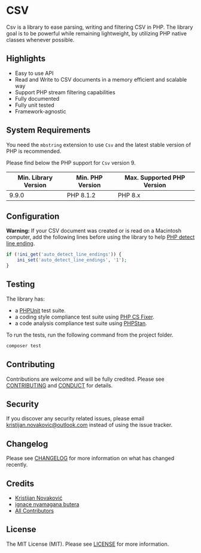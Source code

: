 # CSV

Csv is a library to ease parsing, writing and filtering CSV in PHP.
The library goal is to be powerful while remaining lightweight,
by utilizing PHP native classes whenever possible.

## Highlights

-   Easy to use API
-   Read and Write to CSV documents in a memory efficient and scalable way
-   Support PHP stream filtering capabilities
-   Fully documented
-   Fully unit tested
-   Framework-agnostic

## System Requirements

You need the `mbstring` extension to use `Csv` and the latest stable version of PHP is recommended.

Please find below the PHP support for `Csv` version 9.

| Min. Library Version | Min. PHP Version | Max. Supported PHP Version |
| -------------------- | ---------------- | -------------------------- |
| 9.9.0                | PHP 8.1.2        | PHP 8.x                    |

<!-- ## Install

Install `Csv` using Composer.

```bash
composer require league/csv:^9.0
``` -->

## Configuration

**Warning:** If your CSV document was created or is read on a Macintosh computer, add the following lines before
using the library to help [PHP detect line ending](http://php.net/manual/en/function.fgetcsv.php#refsect1-function.fgetcsv-returnvalues).

```php
if (!ini_get('auto_detect_line_endings')) {
    ini_set('auto_detect_line_endings', '1');
}
```

## Testing

The library has:

-   a [PHPUnit](https://phpunit.de) test suite.
-   a coding style compliance test suite using [PHP CS Fixer](https://cs.symfony.com/).
-   a code analysis compliance test suite using [PHPStan](https://github.com/phpstan/phpstan).

To run the tests, run the following command from the project folder.

```bash
composer test
```

## Contributing

Contributions are welcome and will be fully credited. Please see [CONTRIBUTING](.github/CONTRIBUTING.md) and [CONDUCT](.github/CODE_OF_CONDUCT.md) for details.

## Security

If you discover any security related issues, please email kristijan.novakovic@outlook.com instead of using the issue tracker.

## Changelog

Please see [CHANGELOG](CHANGELOG.md) for more information on what has changed recently.

## Credits

-   [Kristijan Novaković](https://github.com/eldair)
-   [ignace nyamagana butera](https://github.com/nyamsprod)
-   [All Contributors](https://github.com/thephpleague/csv/graphs/contributors)

## License

The MIT License (MIT). Please see [LICENSE](LICENSE) for more information.
